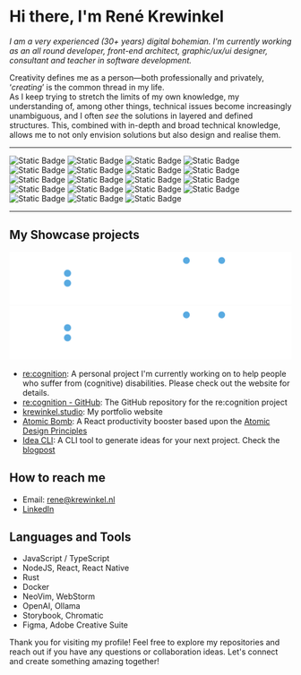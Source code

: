 # Hi there, I'm René Krewinkel 

_I am a very experienced (30+ years) digital bohemian. 
I'm currently working as an all round developer, front-end architect, 
graphic/ux/ui designer, consultant and teacher in software development._

Creativity defines me as a person—both professionally and
privately, ‘_creating_’ is the common thread in my life.  
As I keep trying to stretch the limits of my own knowledge,
my understanding of, among other things,
technical issues become increasingly unambiguous, and I
often _see_ the solutions in layered and defined structures. This, 
combined with in-depth and broad technical knowledge, allows me to not only
envision solutions but also design and realise them.

--- 


![Static Badge](
https://img.shields.io/badge/react-darkblue?style=for-the-badge&logo=react)
![Static Badge](
https://img.shields.io/badge/react%20native-blue?style=for-the-badge&logo=react)
![Static Badge](
https://img.shields.io/badge/rust-orange?style=for-the-badge&logo=rust)
![Static Badge](
https://img.shields.io/badge/JavaScript-lightyellow?style=for-the-badge&logo=javascript)
![Static Badge](
https://img.shields.io/badge/NodeJS-black?style=for-the-badge&logo=node.js)
![Static Badge](
https://img.shields.io/badge/TypeScript-lightblue?style=for-the-badge&logo=typescript)
![Static Badge](
https://img.shields.io/badge/Docker-white?style=for-the-badge&logo=docker)
![Static Badge](
https://img.shields.io/badge/NeoVim-lightgreen?style=for-the-badge&logo=neovim)
![Static Badge](
https://img.shields.io/badge/WebStorm-blue?style=for-the-badge&logo=webstorm)
![Static Badge](
https://img.shields.io/badge/Figma-white?style=for-the-badge&logo=figma)
![Static Badge](
https://img.shields.io/badge/Storybook-pink?style=for-the-badge&logo=storybook)
![Static Badge](
https://img.shields.io/badge/Chromatic-yellow?style=for-the-badge&logo=chromatic)
![Static Badge](
https://img.shields.io/badge/Open%20AI-grey?style=for-the-badge&logo=openai)
![Static Badge](
https://img.shields.io/badge/oLlama-lightgrey?style=for-the-badge&logo=ollama)
![Static Badge](
https://img.shields.io/badge/Arch%20Linux-lightblue?style=for-the-badge&logo=archlinux)
![Static Badge](
https://img.shields.io/badge/MacOS-lightgrey?style=for-the-badge&logo=apple)
![Static Badge](https://img.shields.io/badge/wezterm-4E49EE?style=for-the-badge&logo=wezterm)
![Static Badge](https://img.shields.io/badge/zsh-white?style=for-the-badge&logo=zsh)
![Static Badge](https://img.shields.io/badge/github-black?style=for-the-badge&logo=github)

---

## My Showcase projects

<img src='https://github.com/re-cognition-app/.github/raw/main/img/re-cognition-logo.svg#gh-dark-mode-only' alt='re:cognition'/>
<img src='https://github.com/re-cognition-app/.github/raw/main/img/re-cognition-logo.svg#gh-light-mode-only' alt='re:cognition'/>

- [re:cognition](https://re-cognition.app): A personal project I'm currently working on to help people who suffer from (cognitive) disabilities. Please check out the website for details.
- [re:cognition - GitHub](https://github.com/re-cognition-app): The GitHub repository for the re:cognition project
- [krewinkel.studio](https://krewinkel.studio): My portfolio website
- [Atomic Bomb](https://atomic-bomb.io): A React productivity booster based upon the [Atomic Design Principles](https://atomicdesign.bradfrost.com)
- [Idea CLI](https://idea-cli.io): A CLI tool to generate ideas for your next project. Check the [blogpost](https://medium.com/@rene.krewinkel/that-i-love-the-command-line-is-no-secret-to-the-ones-who-know-me-nor-that-i-build-my-own-511d8ed255ea)


## How to reach me

- Email: [rene@krewinkel.nl](mailto:rene@krewinkel.nl)
- [LinkedIn](https://www.linkedin.com/in/renekrewinkel/)


##  Languages and Tools

* JavaScript / TypeScript
* NodeJS, React, React Native
* Rust
* Docker
* NeoVim, WebStorm
* OpenAI, Ollama
* Storybook, Chromatic
* Figma, Adobe Creative Suite

Thank you for visiting my profile! Feel free to explore my repositories and reach out if you have any questions or collaboration ideas. Let's connect and create something amazing together!


